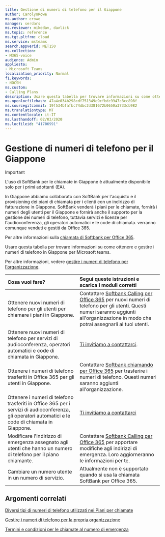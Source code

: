 ```yaml
---
title: Gestione di numeri di telefono per il Giappone
author: CarolynRowe
ms.author: crowe
manager: serdars
ms.reviewer: mikedav, davlick
ms.topic: reference
ms.tgt.pltfrm: cloud
ms.service: msteams
search.appverid: MET150
ms.collection:
- M365-voice
audience: Admin
appliesto:
- Microsoft Teams
localization_priority: Normal
f1.keywords:
- NOCSH
ms.custom:
- Calling Plans
description: Usare questa tabella per trovare informazioni su come ottenere e gestire i numeri di telefono in Giappone per Microsoft teams.
ms.openlocfilehash: 47a4e034b298cdf751349e9cfbdc9947c8cc898f
ms.sourcegitcommit: 19f534bfafbc74dbc2d381672b0650a3733cb982
ms.translationtype: MT
ms.contentlocale: it-IT
ms.lasthandoff: 02/03/2020
ms.locfileid: "41706991"
---
```

# <a name="phone-number-management-for-japan"></a>Gestione di numeri di telefono per il Giappone

> [!IMPORTANT]
> L'uso di SoftBank per le chiamate in Giappone è attualmente disponibile solo per i primi adottanti (EA).

In Giappone abbiamo collaborato con SoftBank per l'acquisto e il provisioning dei piani di chiamata per i clienti con un indirizzo di fatturazione in Giappone. SoftBank venderà i piani per le chiamate, fornirà i numeri degli utenti per il Giappone e fornirà anche il supporto per la gestione dei numeri di telefono, tuttavia servizi e licenze per l'audioconferenza, gli operatori automatici e le code di chiamata.  verranno comunque venduti e gestiti da Office 365.

Per altre informazioni sulla [chiamata di Softbank per Office 365](https://aka.ms/SoftBankVoicePlan).

Usare questa tabella per trovare informazioni su come ottenere e gestire i numeri di telefono in Giappone per Microsoft teams.

Per altre informazioni, vedere [gestire i numeri di telefono per l'organizzazione](manage-phone-numbers-for-your-organization.md).
  
|**Cosa vuoi fare?**|**Segui queste istruzioni e scarica i moduli corretti**|
|:-----|:-----|
|Ottenere nuovi numeri di telefono per gli utenti per chiamare i piani in Giappone.   <br/> |Contattare [Softbank Calling per Office 365](https://aka.ms/SoftBankVoicePlan) per nuovi numeri di telefono per gli utenti. Questi numeri saranno aggiunti all'organizzazione in modo che potrai assegnarli ai tuoi utenti. <br/>
|Ottenere nuovi numeri di telefono per servizi di audioconferenza, operatori automatici e code di chiamata in Giappone.  <br/> |[Ti invitiamo a contattarci](mailto:ptnapac@microsoft.com).|
|Ottenere i numeri di telefono trasferiti in Office 365 per gli utenti in Giappone.  <br/> |Contattare [Softbank chiamando per Office 365](https://aka.ms/SoftBankVoicePlan) per trasferire i numeri di telefono. Questi numeri saranno aggiunti all'organizzazione.  <br/> |
|Ottenere i numeri di telefono trasferiti in Office 365 per i servizi di audioconferenza, gli operatori automatici e le code di chiamata in Giappone.  |[Ti invitiamo a contattarci](mailto:ptnapac@microsoft.com) |
|Modificare l'indirizzo di emergenza assegnato agli utenti che hanno un numero di telefono per il piano chiamante. |Contattare [Softbank Calling per Office 365](https://aka.ms/SoftBankVoicePlan) per apportare modifiche agli indirizzi di emergenza. Loro aggiorneranno le informazioni per te.|
|Cambiare un numero utente in un numero di servizio. |Attualmente non è supportato quando si usa la chiamata SoftBank per Office 365.

## <a name="related-topics"></a>Argomenti correlati

[Diversi tipi di numeri di telefono utilizzati nei Piani per chiamate](../different-kinds-of-phone-numbers-used-for-calling-plans.md)

[Gestire i numeri di telefono per la propria organizzazione](manage-phone-numbers-for-your-organization.md)

[Termini e condizioni per le chiamate al numero di emergenza](../emergency-calling-terms-and-conditions.md)
